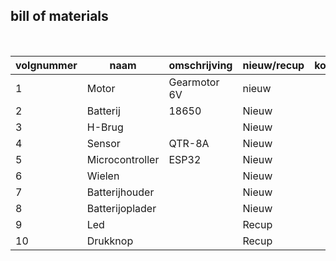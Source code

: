 ## bill of materials
<br />

|volgnummer|naam|omschrijving|nieuw/recup|kostprijs/stuk|aantal|subtotaal|
|----------|----|------------|-----------|---------|------|---------|
|         1| Motor|    Gearmotor 6V        |     nieuw      |              |   2   |         |
|         2|   Batterij |   18650         |    Nieuw       |              |   2   |         |
|         3|  H-Brug  |            |      Nieuw     |              |   1   |         |
|         4|   Sensor |     QTR-8A       |     Nieuw      |              |   1   |         |
|         5|   Microcontroller   |     ESP32       |    Nieuw       |              |   1   |         |
|         6|  Wielen  |            |     Nieuw      |              |   2   |         |
|         7|  Batterijhouder  |            |     Nieuw      |              |   1   |         |
|         8|   Batterijoplader |            |         Nieuw  |              |   1   |         |
|         9|  Led  |            |      Recup     |              |   1   |         |
|        10|   Drukknop |            |      Recup     |              |    1  |         |
